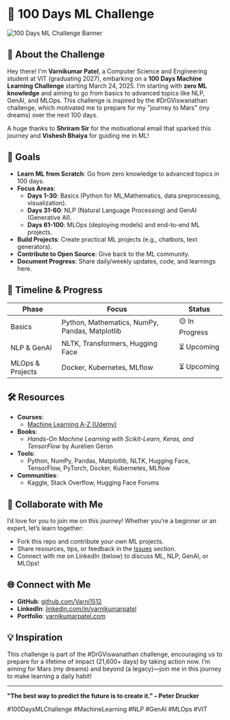 # 🚀 100 Days ML Challenge

![100 Days ML Challenge Banner](https://user-images.githubusercontent.com/74038190/212284100-561aa473-3905-4a80-b561-0d28506553ee.gif)

## 🌟 About the Challenge
Hey there! I'm **Varnikumar Patel**, a Computer Science and Engineering student at VIT (graduating 2027), embarking on a **100 Days Machine Learning Challenge** starting March 24, 2025. I’m starting with **zero ML knowledge** and aiming to go from basics to advanced topics like NLP, GenAI, and MLOps. This challenge is inspired by the #DrGViswanathan challenge, which motivated me to prepare for my "journey to Mars" (my dreams) over the next 100 days.

A huge thanks to **Shriram Sir** for the motivational email that sparked this journey and **Vishesh Bhaiya** for guiding me in ML!

## 🎯 Goals
- **Learn ML from Scratch**: Go from zero knowledge to advanced topics in 100 days.
- **Focus Areas**:
  - **Days 1-30**: Basics (Python for ML,Mathematics, data preprocessing, visualization).
  - **Days 31-60**: NLP (Natural Language Processing) and GenAI (Generative AI).
  - **Days 61-100**: MLOps (deploying models) and end-to-end ML projects.
- **Build Projects**: Create practical ML projects (e.g., chatbots, text generators).
- **Contribute to Open Source**: Give back to the ML community.
- **Document Progress**: Share daily/weekly updates, code, and learnings here.

## 📅 Timeline & Progress
| Phase         | Focus                          | Status         |
|---------------|--------------------------------|----------------|
| Basics        | Python, Mathematics, NumPy, Pandas, Matplotlib | 🟡 In Progress |
| NLP & GenAI   | NLTK, Transformers, Hugging Face  | ⏳ Upcoming    |
| MLOps & Projects | Docker, Kubernetes, MLflow     | ⏳ Upcoming    |


## 🛠️ Resources
- **Courses**: 
  - [Machine Learning A-Z (Udemy)](https://www.udemy.com/course/machinelearning/)
- **Books**:
  - *Hands-On Machine Learning with Scikit-Learn, Keras, and TensorFlow* by Aurélien Géron
- **Tools**:
  - Python, NumPy, Pandas, Matplotlib, NLTK, Hugging Face, TensorFlow, PyTorch, Docker, Kubernetes, MLflow
- **Communities**:
  - Kaggle, Stack Overflow, Hugging Face Forums

## 🤝 Collaborate with Me
I’d love for you to join me on this journey! Whether you’re a beginner or an expert, let’s learn together:
- Fork this repo and contribute your own ML projects.
- Share resources, tips, or feedback in the [Issues](https://github.com/Varni1512/Machine-learning/issues) section.
- Connect with me on LinkedIn (below) to discuss ML, NLP, GenAI, or MLOps!

## 🌐 Connect with Me
- **GitHub**: [github.com/Varni1512](https://github.com/Varni1512)
- **LinkedIn**: [linkedin.com/in/varnikumarpatel](https://www.linkedin.com/in/varnikumarpatel)
- **Portfolio**: [varnikumarpatel.com](https://varnikumarportfolio.vercel.app/) 

## 💡 Inspiration
This challenge is part of the #DrGViswanathan challenge, encouraging us to prepare for a lifetime of impact (21,600+ days) by taking action now. I’m aiming for Mars (my dreams) and beyond (a legacy)—join me in this journey to make learning a daily habit!

---

**"The best way to predict the future is to create it." – Peter Drucker**

#100DaysMLChallenge #MachineLearning #NLP #GenAI #MLOps #VIT
